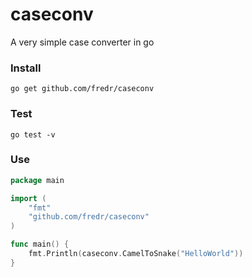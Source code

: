 caseconv
========

A very simple case converter in go


### Install
    go get github.com/fredr/caseconv
    
### Test
    go test -v

### Use
```go
package main

import (
	"fmt"
	"github.com/fredr/caseconv"
)

func main() {
	fmt.Println(caseconv.CamelToSnake("HelloWorld"))
}
```
